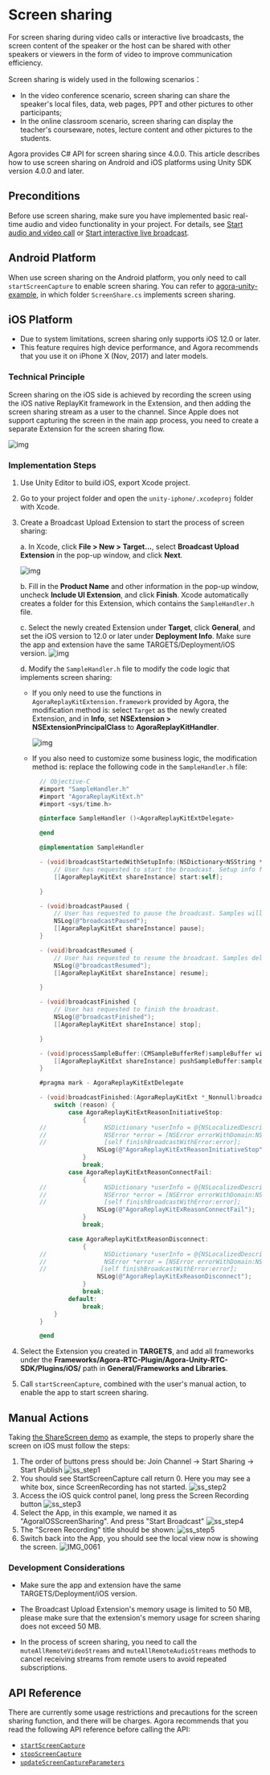 
# Screen sharing

For screen sharing during video calls or interactive live broadcasts, the screen content of the speaker or the host can be shared with other speakers or viewers in the form of video to improve communication efficiency.

Screen sharing is widely used in the following scenarios：

- In the video conference scenario, screen sharing can share the speaker's local files, data, web pages, PPT and other pictures to other participants;
- In the online classroom scenario, screen sharing can display the teacher's courseware, notes, lecture content and other pictures to the students.

Agora provides C# API for screen sharing since 4.0.0. This article describes how to use screen sharing on Android and iOS platforms using Unity SDK version 4.0.0 and later.

## Preconditions

Before use screen sharing, make sure you have implemented basic real-time audio and video functionality in your project. For details, see [Start audio and video call](https://docs.agora.io/en/video-call-4.x/start_call_unity_ng?platform=Unity) or [Start interactive live broadcast](https://docs.agora.io/en/live-streaming-premium-4.x/start_live_unity_ng?platform=Unity).

## Android Platform

When use screen sharing on the Android platform, you only need to call `startScreenCapture` to enable screen sharing. You can refer to [agora-unity-example](https://github.com/AgoraIO-Extensions/Agora-Unity-Quickstart/tree/main/API-Example-Unity/Assets/API-Example/Examples/Advanced/ScreenShare), in which folder `ScreenShare.cs` implements screen sharing.

## iOS Platform

- Due to system limitations, screen sharing only supports iOS 12.0 or later.
- This feature requires high device performance, and Agora recommends that you use it on iPhone X (Nov, 2017) and later models.

### Technical Principle

Screen sharing on the iOS side is achieved by recording the screen using the iOS native ReplayKit framework in the Extension, and then adding the screen sharing stream as a user to the channel. Since Apple does not support capturing the screen in the main app process, you need to create a separate Extension for the screen sharing flow.

![img](https://web-cdn.agora.io/docs-files/1649660342845)

### Implementation Steps

1. Use Unity Editor to build iOS, export Xcode project.

2. Go to your project folder and open the `unity-iphone/.xcodeproj` folder with Xcode.

3. Create a Broadcast Upload Extension to start the process of screen sharing:

   a. In Xcode, click **File > New > Target...**, select **Broadcast Upload Extension** in the pop-up window, and click **Next**.

   ![img](https://web-cdn.agora.io/docs-files/1606368184836)

   b. Fill in the **Product Name** and other information in the pop-up window, uncheck **Include UI Extension**, and click **Finish**. Xcode automatically creates a folder for this Extension, which contains the `SampleHandler.h` file.

   c. Select the newly created Extension under **Target**, click **General**, and set the iOS version to 12.0 or later under **Deployment Info**. Make sure the app and extension have the same TARGETS/Deployment/iOS version.
   ![img](https://web-cdn.agora.io/docs-files/1652254668249)

   d. Modify the `SampleHandler.h` file to modify the code logic that implements screen sharing:

   - If you only need to use the functions in `AgoraReplayKitExtension.framework` provided by Agora, the modification method is: select `Target` as the newly created Extension, and in **Info**, set **NSExtension > NSExtensionPrincipalClass** to **AgoraReplayKitHandler**.

     ![img](https://web-cdn.agora.io/docs-files/1648112619203)

   - If you also need to customize some business logic, the modification method is: replace the following code in the `SampleHandler.h` file:

     ```objectivec
       // Objective-C
       #import "SampleHandler.h"
       #import "AgoraReplayKitExt.h"
       #import <sys/time.h>
     
       @interface SampleHandler ()<AgoraReplayKitExtDelegate>
     
       @end
     
       @implementation SampleHandler
     
       - (void)broadcastStartedWithSetupInfo:(NSDictionary<NSString *,NSObject *> *)setupInfo {
           // User has requested to start the broadcast. Setup info from the UI extension can be supplied but optional.
           [[AgoraReplayKitExt shareInstance] start:self];
     
       }
     
       - (void)broadcastPaused {
           // User has requested to pause the broadcast. Samples will stop being delivered.
           NSLog(@"broadcastPaused");
           [[AgoraReplayKitExt shareInstance] pause];
       }
     
       - (void)broadcastResumed {
           // User has requested to resume the broadcast. Samples delivery will resume.
           NSLog(@"broadcastResumed");
           [[AgoraReplayKitExt shareInstance] resume];
     
       }
     
       - (void)broadcastFinished {
           // User has requested to finish the broadcast.
           NSLog(@"broadcastFinished");
           [[AgoraReplayKitExt shareInstance] stop];
     
       }
     
       - (void)processSampleBuffer:(CMSampleBufferRef)sampleBuffer withType:(RPSampleBufferType)sampleBufferType {
           [[AgoraReplayKitExt shareInstance] pushSampleBuffer:sampleBuffer withType:sampleBufferType];
       }
     
       #pragma mark - AgoraReplayKitExtDelegate
     
       - (void)broadcastFinished:(AgoraReplayKitExt *_Nonnull)broadcast reason:(AgoraReplayKitExtReason)reason {
           switch (reason) {
               case AgoraReplayKitExtReasonInitiativeStop:
                   {
       //                NSDictionary *userInfo = @{NSLocalizedDescriptionKey : @"Host app stop srceen capture"};
       //                NSError *error = [NSError errorWithDomain:NSCocoaErrorDomain code:0 userInfo:userInfo];
       //                [self finishBroadcastWithError:error];
                       NSLog(@"AgoraReplayKitExtReasonInitiativeStop");
                   }
                   break;
               case AgoraReplayKitExtReasonConnectFail:
                   {
       //                NSDictionary *userInfo = @{NSLocalizedDescriptionKey : @"Connect host app fail need startScreenCapture in host app"};
       //                NSError *error = [NSError errorWithDomain:NSCocoaErrorDomain code:0 userInfo:userInfo];
       //                [self finishBroadcastWithError:error];
                       NSLog(@"AgoraReplayKitExReasonConnectFail");
                   }
                   break;
     
               case AgoraReplayKitExtReasonDisconnect:
                   {
       //                NSDictionary *userInfo = @{NSLocalizedDescriptionKey : @"disconnect with host app"};
       //                NSError *error = [NSError errorWithDomain:NSCocoaErrorDomain code:0 userInfo:userInfo];
       //               [self finishBroadcastWithError:error];
                       NSLog(@"AgoraReplayKitExReasonDisconnect");
                   }
                   break;
               default:
                   break;
           }
       }
     
       @end
     ```

4. Select the Extension you created in **TARGETS**, and add all frameworks under the **Frameworks/Agora-RTC-Plugin/Agora-Unity-RTC-SDK/Plugins/iOS/** path in **General/Frameworks and Libraries**.

5. Call `startScreenCapture`, combined with the user's manual action, to enable the app to start screen sharing.

## Manual Actions
Taking [the ShareScreen demo](https://github.com/AgoraIO-Extensions/Agora-Unity-Quickstart/tree/main/API-Example-Unity/Assets/API-Example/Examples/Advanced/ScreenShare) as example, the steps to properly share the screen on iOS must follow the steps:
1. The order of buttons press should be: Join Channel -> Start Sharing -> Start Publish
![ss_step1](https://user-images.githubusercontent.com/1261195/231244602-0609459e-aa40-4d0a-a816-7607a15b449f.jpg)
2. You should see StartScreenCapture call return 0.  Here you may see a white box, since ScreenRecording has not started.
![ss_step2](https://user-images.githubusercontent.com/1261195/231244623-092d3d71-e198-477c-901a-fd362f2e08cc.jpg)
3. Access the iOS quick control panel, long press the Screen Recording button
![ss_step3](https://user-images.githubusercontent.com/1261195/231244635-ef61fa63-a1b9-4dd7-9c51-fc9e991c8528.jpg)
4. Select the App, in this example, we named it as "AgoraIOSScreenSharing".  And press "Start Broadcast"
![ss_step4](https://user-images.githubusercontent.com/1261195/231246651-b1c02bc2-bd46-4191-b053-79507aedcb10.jpg)
5. The "Screen Recording" title should be shown:
![ss_step5](https://user-images.githubusercontent.com/1261195/231244674-351d667a-7b69-44a1-8901-020df4b6136d.jpg)
6. Switch back into the App, you should see the local view now is showing the screen.
![IMG_0061](https://user-images.githubusercontent.com/1261195/231244714-3ae3b7e8-e964-4075-926a-ed23fff17ade.PNG)

 


### Development Considerations

- Make sure the app and extension have the same TARGETS/Deployment/iOS version.

- The Broadcast Upload Extension's memory usage is limited to 50 MB, please make sure that the extension's memory usage for screen sharing does not exceed 50 MB.
- In the process of screen sharing, you need to call the `muteAllRemoteVideoStreams` and `muteAllRemoteAudioStreams` methods to cancel receiving streams from remote users to avoid repeated subscriptions.

## API Reference

There are currently some usage restrictions and precautions for the screen sharing function, and there will be charges. Agora recommends that you read the following API reference before calling the API:

- [`startScreenCapture`]()
- [`stopScreenCapture`]()
- [`updateScreenCaptureParameters`]()


